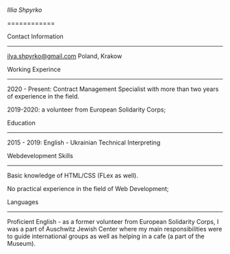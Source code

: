 _Illia Shpyrko_

============


Contact Information

-------------------         --------------


ilya.shpyrko@gmail.com      Poland, Krakow


Working Experince

---------------------------------------------------------------------------------------------------


2020 - Present: Contract Management Specialist with more than two years of experience in the field.

2019-2020: a volunteer from European Solidarity Corps;



Education

-------------------------------------------------------


2015 - 2019: English - Ukrainian Technical Interpreting 


Webdevelopment Skills

-------------------------------------------------------


Basic knowledge of HTML/CSS (FLex as well).

No practical experience in the field of Web Development;


Languages 

----------------------------------------------------------------------------------------------------------------------------------------------------------------------------------------------------------------------------------------


Proficient English - as a former volunteer from European Solidarity Corps, I was a part of Auschwitz Jewish Center where my main responsibilities were to guide international groups as well as helping in a cafe (a part of the Museum).
